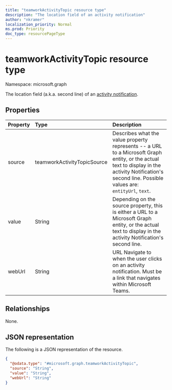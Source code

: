 ```yaml
---
title: "teamworkActivityTopic resource type"
description: "The location field of an activity notification"
author: "nkramer"
localization_priority: Normal
ms.prod: Priority
doc_type: resourcePageType
---
```


# teamworkActivityTopic resource type

Namespace: microsoft.graph

The location field (a.k.a. second line) of an [activity notification](../api/team-sendactivitynotification.md).

## Properties
|Property|Type|Description|
|:---|:---|:---|
|source|teamworkActivityTopicSource| Describes what the value property represents -- a URL to a Microsoft Graph entity, or the actual text to display in the activity Notification's second line. Possible values are: `entityUrl`, `text`.|
|value|String| Depending on the source property, this is either a URL to a Microsoft Graph entity, or the actual text to display in the activity Notification's second line.|
|webUrl|String|URL Navigate to when the user clicks on an activity notification. Must be a link that navigates within Microsoft Teams.|

## Relationships
None.

## JSON representation
The following is a JSON representation of the resource.
<!-- {
  "blockType": "resource",
  "@odata.type": "microsoft.graph.teamworkActivityTopic"
}
-->
``` json
{
  "@odata.type": "#microsoft.graph.teamworkActivityTopic",
  "source": "String",
  "value": "String",
  "webUrl": "String"
}
```

